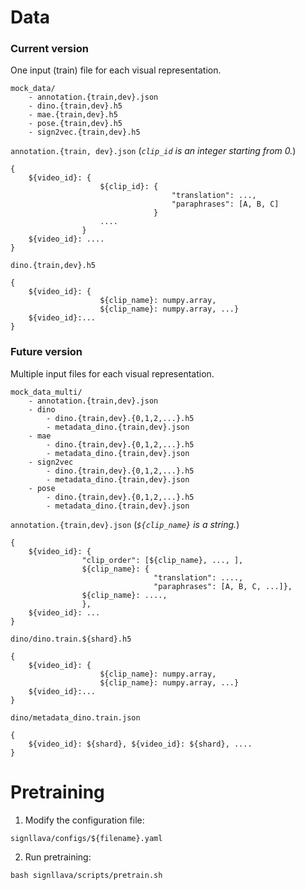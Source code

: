 # Data
### Current version

One input (train) file for each visual representation. 
```
mock_data/
    - annotation.{train,dev}.json
    - dino.{train,dev}.h5
    - mae.{train,dev}.h5
    - pose.{train,dev}.h5
    - sign2vec.{train,dev}.h5
```
`annotation.{train, dev}.json` (*`clip_id` is an integer starting from 0.*)
```
{
    ${video_id}: {
                    ${clip_id}: {
                                    "translation": ...,
                                    "paraphrases": [A, B, C]
                                }
                    ....
                }
    ${video_id}: ....
}
```
`dino.{train,dev}.h5`
```
{
    ${video_id}: {
                    ${clip_name}: numpy.array,
                    ${clip_name}: numpy.array, ...}
    ${video_id}:...
}
```

### Future version
Multiple input files for each visual representation.

```
mock_data_multi/
    - annotation.{train,dev}.json
    - dino
        - dino.{train,dev}.{0,1,2,...}.h5
        - metadata_dino.{train,dev}.json
    - mae
        - dino.{train,dev}.{0,1,2,...}.h5
        - metadata_dino.{train,dev}.json
    - sign2vec
        - dino.{train,dev}.{0,1,2,...}.h5
        - metadata_dino.{train,dev}.json
    - pose
        - dino.{train,dev}.{0,1,2,...}.h5
        - metadata_dino.{train,dev}.json
```

`annotation.{train,dev}.json` (*`${clip_name}` is a string.*)
```
{
    ${video_id}: {
                "clip_order": [${clip_name}, ..., ],
                ${clip_name}: {
                                "translation": ....,
                                "paraphrases": [A, B, C, ...]},
                ${clip_name}: ....,
                },
    ${video_id}: ...
}
```
`dino/dino.train.${shard}.h5`
```
{
    ${video_id}: {
                    ${clip_name}: numpy.array,
                    ${clip_name}: numpy.array, ...}
    ${video_id}:...
}
```
`dino/metadata_dino.train.json`
```
{
    ${video_id}: ${shard}, ${video_id}: ${shard}, ....
}
```
# Pretraining
1. Modify the configuration file: 
```
signllava/configs/${filename}.yaml
```
2. Run pretraining:
```
bash signllava/scripts/pretrain.sh
```